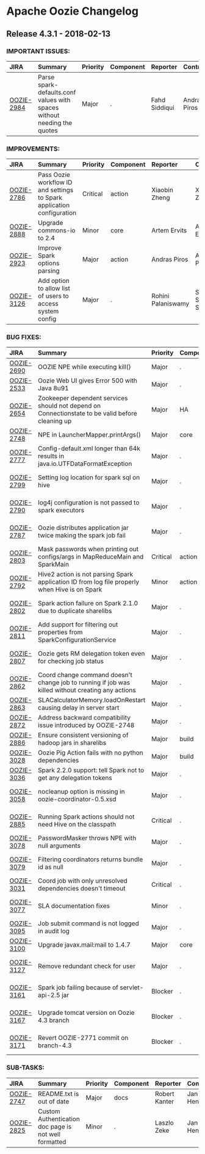 
<!---
# Licensed to the Apache Software Foundation (ASF) under one
# or more contributor license agreements.  See the NOTICE file
# distributed with this work for additional information
# regarding copyright ownership.  The ASF licenses this file
# to you under the Apache License, Version 2.0 (the
# "License"); you may not use this file except in compliance
# with the License.  You may obtain a copy of the License at
#
#     http://www.apache.org/licenses/LICENSE-2.0
#
# Unless required by applicable law or agreed to in writing, software
# distributed under the License is distributed on an "AS IS" BASIS,
# WITHOUT WARRANTIES OR CONDITIONS OF ANY KIND, either express or implied.
# See the License for the specific language governing permissions and
# limitations under the License.
-->
# Apache Oozie Changelog

## Release 4.3.1 - 2018-02-13



### IMPORTANT ISSUES:

| JIRA | Summary | Priority | Component | Reporter | Contributor |
|:---- |:---- | :--- |:---- |:---- |:---- |
| [OOZIE-2984](https://issues.apache.org/jira/browse/OOZIE-2984) | Parse spark-defaults.conf values with spaces without needing the quotes |  Major | . | Fahd Siddiqui | Andras Piros |


### IMPROVEMENTS:

| JIRA | Summary | Priority | Component | Reporter | Contributor |
|:---- |:---- | :--- |:---- |:---- |:---- |
| [OOZIE-2786](https://issues.apache.org/jira/browse/OOZIE-2786) | Pass Oozie workflow ID and settings to Spark application configuration |  Critical | action | Xiaobin Zheng | Xiaobin Zheng |
| [OOZIE-2888](https://issues.apache.org/jira/browse/OOZIE-2888) | Upgrade commons-io to 2.4 |  Minor | core | Artem Ervits | Artem Ervits |
| [OOZIE-2923](https://issues.apache.org/jira/browse/OOZIE-2923) | Improve Spark options parsing |  Major | action | Andras Piros | Andras Piros |
| [OOZIE-3126](https://issues.apache.org/jira/browse/OOZIE-3126) | Add option to allow list of users to access system config |  Major | . | Rohini Palaniswamy | Satish Subhashrao Saley |


### BUG FIXES:

| JIRA | Summary | Priority | Component | Reporter | Contributor |
|:---- |:---- | :--- |:---- |:---- |:---- |
| [OOZIE-2690](https://issues.apache.org/jira/browse/OOZIE-2690) | OOZIE NPE while executing kill() |  Major | . | Cheng Xu | Abhishek Bafna |
| [OOZIE-2533](https://issues.apache.org/jira/browse/OOZIE-2533) | Oozie Web UI gives Error 500 with Java 8u91 |  Major | . | Robert Kanter | Attila Sasvari |
| [OOZIE-2654](https://issues.apache.org/jira/browse/OOZIE-2654) | Zookeeper dependent services should not depend on Connectionstate to be valid before cleaning up |  Major | HA | Venkat Ranganathan | Venkat Ranganathan |
| [OOZIE-2748](https://issues.apache.org/jira/browse/OOZIE-2748) | NPE in LauncherMapper.printArgs() |  Major | core | Peter Bacsko | Peter Bacsko |
| [OOZIE-2777](https://issues.apache.org/jira/browse/OOZIE-2777) | Config-default.xml longer than 64k results in  java.io.UTFDataFormatException |  Major | . | Peter Cseh | Peter Cseh |
| [OOZIE-2799](https://issues.apache.org/jira/browse/OOZIE-2799) | Setting log location for spark sql on hive |  Major | . | Satish Subhashrao Saley | Satish Subhashrao Saley |
| [OOZIE-2790](https://issues.apache.org/jira/browse/OOZIE-2790) | log4j configuration is not passed to spark executors |  Major | . | Satish Subhashrao Saley | Satish Subhashrao Saley |
| [OOZIE-2787](https://issues.apache.org/jira/browse/OOZIE-2787) | Oozie distributes application jar twice making the spark job fail |  Major | . | Satish Subhashrao Saley | Satish Subhashrao Saley |
| [OOZIE-2803](https://issues.apache.org/jira/browse/OOZIE-2803) | Mask passwords when printing out configs/args in MapReduceMain and SparkMain |  Critical | action | Peter Bacsko | Peter Bacsko |
| [OOZIE-2792](https://issues.apache.org/jira/browse/OOZIE-2792) | Hive2 action is not parsing Spark application ID from log file properly when Hive is on Spark |  Minor | action | Xiaobin Zheng | Xiaobin Zheng |
| [OOZIE-2802](https://issues.apache.org/jira/browse/OOZIE-2802) | Spark action failure on Spark 2.1.0 due to duplicate sharelibs |  Major | . | Satish Subhashrao Saley | Peter Cseh |
| [OOZIE-2811](https://issues.apache.org/jira/browse/OOZIE-2811) | Add support for filtering out properties from SparkConfigurationService |  Major | . | Peter Cseh | Peter Cseh |
| [OOZIE-2807](https://issues.apache.org/jira/browse/OOZIE-2807) | Oozie gets RM delegation token even for checking job status |  Major | . | Rohini Palaniswamy | Satish Subhashrao Saley |
| [OOZIE-2862](https://issues.apache.org/jira/browse/OOZIE-2862) | Coord change command doesn't change job to running if job was killed without creating any actions |  Major | . | Purshotam Shah | Purshotam Shah |
| [OOZIE-2863](https://issues.apache.org/jira/browse/OOZIE-2863) | SLACalculatorMemory.loadOnRestart causing delay in server start |  Major | . | Purshotam Shah | Purshotam Shah |
| [OOZIE-2872](https://issues.apache.org/jira/browse/OOZIE-2872) | Address backward compatibility issue introduced by OOZIE-2748 |  Major | . | Peter Bacsko | Peter Bacsko |
| [OOZIE-2886](https://issues.apache.org/jira/browse/OOZIE-2886) | Ensure consistent versioning of hadoop jars in sharelibs |  Major | build | Robert Kanter | Artem Ervits |
| [OOZIE-3028](https://issues.apache.org/jira/browse/OOZIE-3028) | Oozie Pig Action fails with no python dependencies |  Major | build | Prabhu Joseph | Artem Ervits |
| [OOZIE-3036](https://issues.apache.org/jira/browse/OOZIE-3036) | Spark 2.2.0 support: tell Spark not to get any delegation tokens |  Major | . | Andras Piros | Andras Piros |
| [OOZIE-3058](https://issues.apache.org/jira/browse/OOZIE-3058) | nocleanup option is missing in oozie-coordinator-0.5.xsd |  Major | . | Satish Subhashrao Saley | Satish Subhashrao Saley |
| [OOZIE-2885](https://issues.apache.org/jira/browse/OOZIE-2885) | Running Spark actions should not need Hive on the classpath |  Critical | . | Peter Cseh | Satish Subhashrao Saley |
| [OOZIE-3078](https://issues.apache.org/jira/browse/OOZIE-3078) | PasswordMasker throws NPE with null arguments |  Major | . | Attila Sasvari | Attila Sasvari |
| [OOZIE-3079](https://issues.apache.org/jira/browse/OOZIE-3079) | Filtering coordinators returns bundle id as null |  Major | . | Satish Subhashrao Saley | Satish Subhashrao Saley |
| [OOZIE-3031](https://issues.apache.org/jira/browse/OOZIE-3031) | Coord job with only unresolved dependencies doesn't timeout |  Critical | . | Purshotam Shah | Purshotam Shah |
| [OOZIE-3077](https://issues.apache.org/jira/browse/OOZIE-3077) | SLA documentation fixes |  Minor | . | Satish Subhashrao Saley | Satish Subhashrao Saley |
| [OOZIE-3095](https://issues.apache.org/jira/browse/OOZIE-3095) | Job submit command is not logged in audit log |  Major | . | Purshotam Shah | Purshotam Shah |
| [OOZIE-3100](https://issues.apache.org/jira/browse/OOZIE-3100) | Upgrade javax.mail:mail to 1.4.7 |  Major | core | Andras Piros | Andras Piros |
| [OOZIE-3127](https://issues.apache.org/jira/browse/OOZIE-3127) | Remove redundant check for user |  Major | . | Satish Subhashrao Saley | Satish Subhashrao Saley |
| [OOZIE-3161](https://issues.apache.org/jira/browse/OOZIE-3161) | Spark job failing because of servlet-api-2.5 jar |  Blocker | . | Satish Subhashrao Saley | Satish Subhashrao Saley |
| [OOZIE-3167](https://issues.apache.org/jira/browse/OOZIE-3167) | Upgrade tomcat version on Oozie 4.3 branch |  Blocker | . | Satish Subhashrao Saley | Satish Subhashrao Saley |
| [OOZIE-3171](https://issues.apache.org/jira/browse/OOZIE-3171) | Revert OOZIE-2771 commit on branch-4.3 |  Blocker | . | Satish Subhashrao Saley | Satish Subhashrao Saley |


### SUB-TASKS:

| JIRA | Summary | Priority | Component | Reporter | Contributor |
|:---- |:---- | :--- |:---- |:---- |:---- |
| [OOZIE-2747](https://issues.apache.org/jira/browse/OOZIE-2747) | README.txt is out of date |  Major | docs | Robert Kanter | Jan Hentschel |
| [OOZIE-2825](https://issues.apache.org/jira/browse/OOZIE-2825) | Custom Authentication doc page is not well formatted |  Minor | . | Laszlo Zeke | Jan Hentschel |


